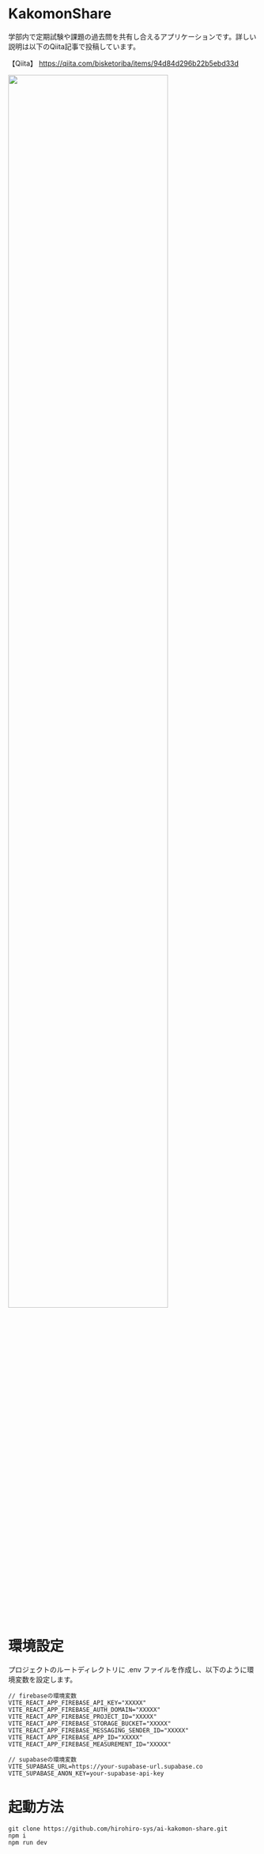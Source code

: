 # KakomonShare
学部内で定期試験や課題の過去問を共有し合えるアプリケーションです。詳しい説明は以下のQiita記事で投稿しています。

【Qiita】 https://qiita.com/bisketoriba/items/94d84d296b22b5ebd33d


<img src="https://qiita-image-store.s3.ap-northeast-1.amazonaws.com/0/3279945/bf87f3c7-64f6-d373-38c6-a3d73c3b4b01.png" width="80%">

# 環境設定
プロジェクトのルートディレクトリに .env ファイルを作成し、以下のように環境変数を設定します。
```.env
// firebaseの環境変数
VITE_REACT_APP_FIREBASE_API_KEY="XXXXX"
VITE_REACT_APP_FIREBASE_AUTH_DOMAIN="XXXXX"
VITE_REACT_APP_FIREBASE_PROJECT_ID="XXXXX"
VITE_REACT_APP_FIREBASE_STORAGE_BUCKET="XXXXX"
VITE_REACT_APP_FIREBASE_MESSAGING_SENDER_ID="XXXXX"
VITE_REACT_APP_FIREBASE_APP_ID="XXXXX"
VITE_REACT_APP_FIREBASE_MEASUREMENT_ID="XXXXX"

// supabaseの環境変数
VITE_SUPABASE_URL=https://your-supabase-url.supabase.co
VITE_SUPABASE_ANON_KEY=your-supabase-api-key
```

# 起動方法

```
git clone https://github.com/hirohiro-sys/ai-kakomon-share.git
npm i
npm run dev
```
